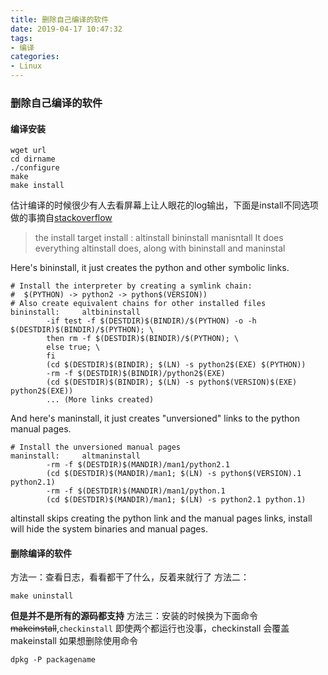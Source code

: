 ```yaml
---
title: 删除自己编译的软件
date: 2019-04-17 10:47:32
tags:
- 编译
categories:
- Linux
---
```

### 删除自己编译的软件
#### 编译安装
```
wget url
cd dirname
./configure 
make
make install
```
估计编译的时候很少有人去看屏幕上让人眼花的log输出，下面是install不同选项做的事摘自[stackoverflow](https://stackoverflow.com/questions/16018463/difference-in-details-between-make-install-and-make-altinstall)
> the install target 
> install : altinstall bininstall manisntall
> It does everything altinstall does, along with bininstall and maninstal 

Here's bininstall, it just creates the python and other symbolic links.
```
# Install the interpreter by creating a symlink chain:
#  $(PYTHON) -> python2 -> python$(VERSION))
# Also create equivalent chains for other installed files
bininstall:     altbininstall
        -if test -f $(DESTDIR)$(BINDIR)/$(PYTHON) -o -h $(DESTDIR)$(BINDIR)/$(PYTHON); \
        then rm -f $(DESTDIR)$(BINDIR)/$(PYTHON); \
        else true; \
        fi
        (cd $(DESTDIR)$(BINDIR); $(LN) -s python2$(EXE) $(PYTHON))
        -rm -f $(DESTDIR)$(BINDIR)/python2$(EXE)
        (cd $(DESTDIR)$(BINDIR); $(LN) -s python$(VERSION)$(EXE) python2$(EXE))
        ... (More links created)
```

And here's maninstall, it just creates "unversioned" links to the python manual pages.

```
# Install the unversioned manual pages
maninstall:     altmaninstall
        -rm -f $(DESTDIR)$(MANDIR)/man1/python2.1
        (cd $(DESTDIR)$(MANDIR)/man1; $(LN) -s python$(VERSION).1 python2.1)
        -rm -f $(DESTDIR)$(MANDIR)/man1/python.1
        (cd $(DESTDIR)$(MANDIR)/man1; $(LN) -s python2.1 python.1)
```
altinstall skips creating the python link and the manual pages links, install will hide the system binaries and manual pages.

#### 删除编译的软件
方法一：查看日志，看看都干了什么，反着来就行了
方法二：
```
make uninstall
```
**但是并不是所有的源码都支持**
方法三：安装的时候换为下面命令
~~makeinstall~~,`checkinstall`
即使两个都运行也没事，checkinstall 会覆盖makeinstall
如果想删除使用命令
```
dpkg -P packagename
```




